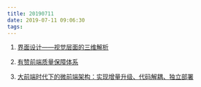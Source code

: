 ```yaml
---
title: 20190711
date: 2019-07-11 09:06:30
tags:
---
```


1. [界面设计——视觉层面的三维解析](https://mp.weixin.qq.com/s?__biz=MzI1NzMwNDA0Mg==&mid=2247484778&idx=1&sn=5f78be2540ceb4dd06644892899dc67c&chksm=ea1831efdd6fb8f9242cd7d8fa064175fe73cf90f012716d5fa55fe461197d9fd839ff44bb3e&token=358583769&lang=zh_CN#rd)

2. [有赞前端质量保障体系](https://juejin.im/post/5d24096ee51d454d1d6285a1)
   
3.  [大前端时代下的微前端架构：实现增量升级、代码解耦、独立部署](https://mp.weixin.qq.com/s/DVkrV_KKE9KaGSeUSenc6w)